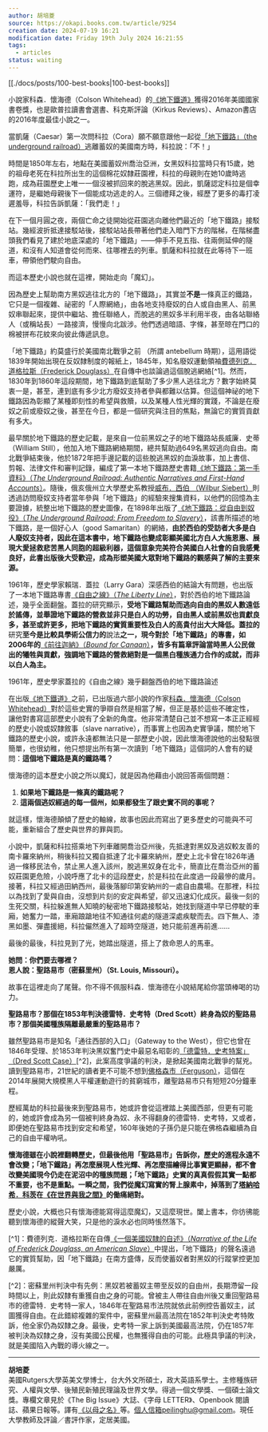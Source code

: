 ```yaml
---
author: 胡培菱
source: https://okapi.books.com.tw/article/9254
creation date: 2024-07-19 16:21
modification date: Friday 19th July 2024 16:21:55
tags:
  - articles
status: waiting
---
```

  
[[./docs/posts/100-best-books|100-best-books]]  
  
小說家科森．懷海德（Colson Whitehead）的[《地下鐵道》](https://www.books.com.tw/exep/assp.php/OKAPI/products/0010828953)獲得2016年美國國家書卷獎，也是歐普拉讀書會選書、科克斯評論（Kirkus Reviews）、Amazon書店的2016年度最佳小說之一。  
    
當凱薩（Caesar）第一次問科拉（Cora）願不願意跟他一起從[「地下鐵路」（the underground railroad）](https://zh.wikipedia.org/wiki/%E5%9C%B0%E4%B8%8B%E9%90%B5%E8%B7%AF_(%E7%A7%98%E5%AF%86%E7%B5%90%E7%A4%BE))逃離蓄奴的美國南方時，科拉說：「不！」  
  
時間是1850年左右，地點在美國蓄奴州喬治亞洲，女黑奴科拉當時只有15歲，她的祖母老死在科拉所出生的這個棉花奴隸莊園裡，科拉的母親則在她10歲時逃跑，成為莊園歷史上唯一一個沒被抓回來的脫逃黑奴。因此，凱薩認定科拉是個幸運符，是繼她母親後下一個能成功逃走的人。三個禮拜之後，經歷了更多的毒打凌遲羞辱，科拉告訴凱薩：「我們走！」  
  
在下一個月圓之夜，兩個亡命之徒開始從莊園逃向離他們最近的「地下鐵路」接駁站。幾經波折抵達接駁站後，接駁站站長帶著他們走入暗門下方的階梯，在階梯盡頭我們看見了建於地底深處的「地下鐵路」——伸手不見五指、往兩側延伸的隧道，和沒有人知道會從何而來、往哪裡去的列車。凱薩和科拉就在此等待下一班車，帶領他們駛向自由。  
  
而這本歷史小說也就在這裡，開始走向「魔幻」。  
  
因為歷史上幫助南方黑奴逃往北方的「地下鐵路」，其實並**不是**一條真正的鐵路，它只是一個複雜、祕密的「人際網絡」，由各地支持廢奴的白人或自由黑人、前黑奴串聯起來，提供中繼站、擔任聯絡人，而脫逃的黑奴多半利用半夜，由各站聯絡人（或稱站長）一路接濟，慢慢向北跋涉。他們透過暗語、字條，甚至晾在門口的棉被拼布花紋來向彼此傳遞訊息。  
  
「地下鐵路」約莫盛行於美國南北戰爭之前 （所謂 antebellum 時期），這用語從1839年開始出現在反奴隸制度的報紙上，1845年，知名廢奴運動領袖[費德列克．道格拉斯（Frederick Douglass）](https://zh.wikipedia.org/wiki/%E5%BC%97%E9%9B%B7%E5%BE%B7%E9%87%8C%E5%85%8B%C2%B7%E9%81%93%E6%A0%BC%E6%8B%89%E6%96%AF)在自傳中也談論過這個脫逃網絡[^1]。然而，1830年到1860年這段期間，地下鐵路到底幫助了多少黑人逃往北方？數字始終莫衷一是，甚至，連到底有多少北方廢奴支持者參與都難以估算。但這個神祕的地下鐵路因為彰顯了某種即刻性的希望與救贖，以及某種人性光輝的實踐，不論是在廢奴之前或廢奴之後，甚至在今日，都是一個研究與注目的焦點，無論它的實質貢獻有多大。  
  
最早關於地下鐵路的歷史記載，是來自一位前黑奴之子的地下鐵路站長威廉．史蒂 （William Still），他加入地下鐵路網絡期間，總共幫助過649名黑奴逃向自由。南北戰爭結束後，他於1872年把手邊記載的這些脫逃黑奴的血淚故事，加上書信、剪報、法律文件和審判記錄，編成了第一本地下鐵路歷史書籍[《地下鐵路：第一手資料》（*The Underground Railroad: Authentic Narratives and First-Hand Accounts*）](https://www.books.com.tw/exep/assp.php/OKAPI/products/F011103270)。隨後，俄亥俄州立大學歷史系教授[威布．西伯 （Wilbur Siebert）](http://deila.dickinson.edu/theirownwords/author/SiebertWH.htm)則透過訪問廢奴支持者當年參與「地下鐵路」的經驗來搜集資料，以他們的回憶為主要證據，統整出地下鐵路的歷史圖像，在1898年出版了[《地下鐵路：從自由到奴役》（*The Underground Railroad: From Freedom to Slavery*）](https://www.books.com.tw/exep/assp.php/OKAPI/products/F010689212)，該書所描述的地下鐵路，是一個好心人（good Samaritan）的網絡，****由於西伯的受訪者大多是白人廢奴支持者，因此在這本書中，地下鐵路也變成彰顯美國北方白人大施恩惠、展現大愛拯救悲苦黑人同胞的超級利器，這個意象完美符合美國白人社會的自我感覺良好，此書出版後大受歡迎，成為形塑美國大眾對地下鐵路的觀感與了解的主要來源。****  
  
1961年，歷史學家賴瑞．蓋拉（Larry Gara）深感西伯的結論大有問題，也出版了一本地下鐵路專書[《自由之線》（*The Liberty Line*）](https://www.books.com.tw/exep/assp.php/OKAPI/products/F010484000)，對於西伯的地下鐵路論述，幾乎全面翻盤。蓋拉的研究顯示，**受地下鐵路幫助而逃向自由的黑奴人數遠低於謠傳，並舉證地下鐵路的營救並非只是白人的功勞，自由黑人或前黑奴也貢獻良多，甚至或許更多，把地下鐵路的實質重要性及白人的高貴付出大大降低。蓋拉的**研究**至今是比較具學術公信力的**說法**之一，現今對於「地下鐵路」的專書，如2006年的**[《前往迦納》（*Bound for Canaan*）](https://www.books.com.tw/exep/assp.php/OKAPI/products/F010382740)**，皆多有篇章評論當時黑人公民做出的犧牲與貢獻，強調地下鐵路的營救絕對是一個黑白種族通力合作的成就，而非以白人為主。**  
  
1961年，歷史學家蓋拉的《自由之線》幾乎翻盤西伯的地下鐵路論述  
  
在出版[《地下鐵道》](https://www.books.com.tw/exep/assp.php/OKAPI/products/0010828953)之前，已出版過六部小說的作家[科森．懷海德（Colson Whitehead）](http://search.books.com.tw/search/query/key/Colson%20Whitehead/cat/all)對於這些史實的爭辯自然是相當了解，但正是基於這些不確定性，讓他對書寫這部歷史小說有了全新的角度。他非常清楚自己並不想寫一本正正經經的歷史小說或奴隸敘事（slave narrative），而事實上也因為史實爭議，關於地下鐵路的歷史小說，或許永遠都無法只是一部歷史小說，因此懷海德說他的出發點很簡單，也很幼稚，他只想提出所有第一次讀到「地下鐵路」這個詞的人會有的疑問：**這個地下鐵路是真的鐵路嗎？**  
  
懷海德的這本歷史小說之所以魔幻，就是因為他藉由小說回答兩個問題：  
  
1.  **如果地下鐵路是一條真的鐵路呢？**  
2.  **這兩個逃奴經過的每一個州，如果都發生了跟史實不同的事呢？**  
  
就這樣，懷海德顛傾了歷史的軸線，故事也因此而寫出了更多歷史的可能與不可能，重新組合了歷史與世界的罪與罰。  
  
小說中，凱薩和科拉搭乘地下列車離開喬治亞州後，先抵達對黑奴及逃奴較友善的南卡羅來納州，稍後科拉又獨自抵達了北卡羅來納州，歷史上北卡曾在1826年通過一條移民法令，禁止黑人進入該州，脫逃黑奴身在北卡，簡直比在喬治亞州的蓄奴莊園更危險，小說呼應了北卡的這段歷史，於是科拉在此度過一段最慘的歲月。接著，科拉又經過田納西州，最後落腳印第安納州的一處自由農場。在那裡，科拉以為找到了愛與自由，沒想到片刻的安定與希望，卻又迅速幻化成灰。最後一刻的生死交關，科拉躲進無人知曉的秘密地下鐵路接駁站，她找到隧道中早已停駛的車廂，她奮力一踏，車廂踉蹌地往不知通往何處的隧道深處疾駛而去。四下無人、漆黑如墨、彈盡援絕，科拉儼然進入了超時空隧道，她只能前進再前進……  
  
最後的最後，科拉見到了光，她踏出隧道，搭上了救命恩人的馬車。  
  
**她問：你們要去哪裡？    
恩人說：聖路易市（密蘇里州）（St. Louis, Missouri）。**  
  
故事在這裡走向了尾聲。你不得不佩服科森．懷海德在小說結尾給你當頭棒喝的功力。  
  
**聖路易市？那個在1853年判決德雷特．史考特（Dred Scott）終身為奴的聖路易市？那個美國種族隔離最嚴重的聖路易市？**  
  
雖然聖路易市是知名「通往西部的入口」（Gateway to the West），但它也曾在1846年受理、於1853年判決黑奴奮鬥史中最惡名昭彰的[「德雷特．史考特案」（Dred Scott Case）](https://zh.wikipedia.org/wiki/%E6%96%AF%E7%A7%91%E7%89%B9%E8%AF%89%E6%A1%91%E7%A6%8F%E5%BE%B7%E6%A1%88)[^2]，此案高度爭議的判決，是掀起美國南北戰爭的幫兇。讀到聖路易市，21世紀的讀者更不可能不想到[佛格森市（Ferguson）](https://zh.wikipedia.org/wiki/%E5%BC%97%E6%A0%BC%E6%A3%AE_(%E5%AF%86%E8%98%87%E9%87%8C%E5%B7%9E))，這個在2014年展開大規模黑人平權運動遊行的貧窮城市，離聖路易市只有短短20分鐘車程。  
  
歷經萬劫的科拉最後來到聖路易市，她或許會從這裡踏上美國西部，但更有可能的，她或許會成為另一個被判終身為奴、永不得翻身的德雷特．史考特，又或者，即便她在聖路易市找到安定和希望，160年後她的子孫仍是只能在佛格森繼續為自己的自由平權吶吼。  
  
**懷海德雖在小說裡翻轉歷史，但最後他用「聖路易市」告訴你，歷史的進程永遠不會改變；「地下鐵路」再怎麼展現人性光輝、再怎麼描繪得比事實更顯赫，都不會改變美國現今仍走在泥沼中的種族問題；「地下鐵路」史實的真真假假其實一點都不重要，也不是重點。一瞬之間，我們從魔幻寫實的腎上腺素中，掉落到了[塔納哈希．科茨](https://okapi.books.com.tw/article/okapi.books.com.tw/admin/article/update?id=9254)在[《在世界與我之間》](https://www.books.com.tw/exep/assp.php/OKAPI/products/0010730115)的働痛絕對。**  
  
歷史小說，大概也只有懷海德能寫得這麼魔幻，又這麼現世。闔上書本，你彷彿能聽到懷海德的縱聲大笑，只是他的淚水必也同時悵然落下。  
  
[^1]：費德列克．道格拉斯在自傳[《一個美國奴隸的自述》（*Narrative of the Life of Frederick Douglass, an American Slave*）](https://www.books.com.tw/exep/assp.php/OKAPI/products/F013825787)中提出，「地下鐵路」的聲名遠過它的實質幫助，因「地下鐵路」在南方盛傳，反而使蓄奴者對黑奴的行蹤掌控更加嚴厲。  
  
[^2]：密蘇里州判決中有先例：黑奴若被蓄奴主帶至反奴的自由州，長期滯留一段時間以上，則此奴隸有重獲自由之身的可能。曾被主人帶往自由州後又重回聖路易市的德雷特．史考特一家人，1846年在聖路易市法院就依此前例控告蓄奴主，試圖獲得自由。在此錯綜複雜的案件中，密蘇里州最高法院在1852年判決史考特敗訴，他全家仍為奴隸之身。最後，史考特一家上訴到美國最高法院，仍在1857年被判決為奴隸之身，沒有美國公民權，也無獲得自由的可能。此極具爭議的判決，就是美國陷入內戰的導火線之一。    
  
---  
  
**胡培菱**    
美國Rutgers大學英美文學博士，台大外文所碩士，政大英語系學士。主修種族研究、人權與文學、後殖民新殖民理論及世界文學。得過一個文學獎、一個碩士論文獎。專欄文章見於《The Big Issue》大誌、《字母 LETTER》、Openbook 閱讀誌、蘋果日報等。譯有[《以母之名》](https://www.books.com.tw/exep/assp.php/OKAPI/products/0010771193)等。個人信箱peilinghu@gmail.com。現任大學教師及評論／書評作家，定居美國。
